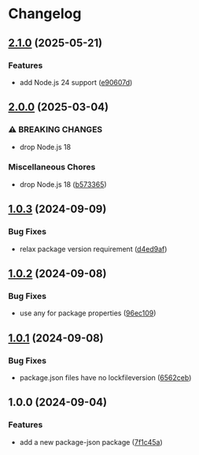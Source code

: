 # Changelog

## [2.1.0](https://github.com/rowanmanning/repo-tools/compare/package-json-v2.0.0...package-json-v2.1.0) (2025-05-21)


### Features

* add Node.js 24 support ([e90607d](https://github.com/rowanmanning/repo-tools/commit/e90607d2f4a8d7fcd505dc07ace32bdad804f22b))

## [2.0.0](https://github.com/rowanmanning/repo-tools/compare/package-json-v1.0.3...package-json-v2.0.0) (2025-03-04)


### ⚠ BREAKING CHANGES

* drop Node.js 18

### Miscellaneous Chores

* drop Node.js 18 ([b573365](https://github.com/rowanmanning/repo-tools/commit/b573365908e23999791e0bb2d1b81c821f96317c))

## [1.0.3](https://github.com/rowanmanning/repo-tools/compare/package-json-v1.0.2...package-json-v1.0.3) (2024-09-09)


### Bug Fixes

* relax package version requirement ([d4ed9af](https://github.com/rowanmanning/repo-tools/commit/d4ed9afb64304b9ff964af17f53b39d55344e53d))

## [1.0.2](https://github.com/rowanmanning/repo-tools/compare/package-json-v1.0.1...package-json-v1.0.2) (2024-09-08)


### Bug Fixes

* use any for package properties ([96ec109](https://github.com/rowanmanning/repo-tools/commit/96ec109c5f27b139b1a15da35c0bb575b7bdbb19))

## [1.0.1](https://github.com/rowanmanning/repo-tools/compare/package-json-v1.0.0...package-json-v1.0.1) (2024-09-08)


### Bug Fixes

* package.json files have no lockfileversion ([6562ceb](https://github.com/rowanmanning/repo-tools/commit/6562cebbbf35ac628aa6d87a5982810b904f827b))

## 1.0.0 (2024-09-04)


### Features

* add a new package-json package ([7f1c45a](https://github.com/rowanmanning/repo-tools/commit/7f1c45a0b77faf131a326b3c84ef2a4c17b7ce5f))
